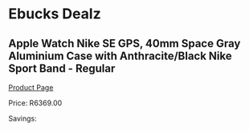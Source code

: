 
# Ebucks Dealz
## Apple Watch Nike SE GPS, 40mm Space Gray Aluminium Case with Anthracite/Black Nike Sport Band - Regular
[Product Page](https://www.ebucks.com/web/shop/productSelected.do?prodId=1047897132&catId=842820660)

Price: R6369.00

Savings: 


	